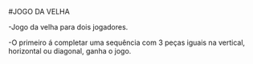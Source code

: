 #JOGO DA VELHA


-Jogo da velha para dois jogadores.

-O primeiro á completar uma sequência com 3 peças iguais na vertical, horizontal ou diagonal, ganha o jogo.
